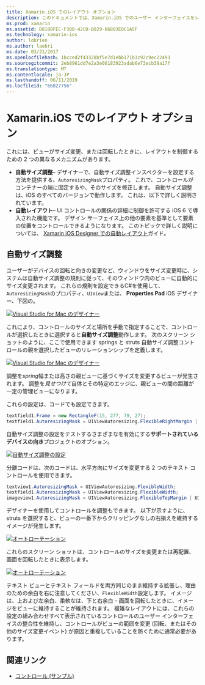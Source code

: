 ```yaml
---
title: Xamarin.iOS でのレイアウト オプション
description: このドキュメントでは、Xamarin.iOS でのユーザー インターフェイスをレイアウトするさまざまな方法について説明します。 自動サイズ調整と自動レイアウトがについて説明します。
ms.prod: xamarin
ms.assetid: D8180FEC-F300-42C0-B029-66803E0C1A5F
ms.technology: xamarin-ios
author: lobrien
ms.author: laobri
ms.date: 03/21/2017
ms.openlocfilehash: 1bcced2f43328bf5e7d1ebb171b3c92c9ec22493
ms.sourcegitcommit: 2eb8961dd7e2a3e06183923adab6e73ecb38a17f
ms.translationtype: MT
ms.contentlocale: ja-JP
ms.lasthandoff: 06/11/2019
ms.locfileid: "66827756"
---
```

# <a name="layout-options-in-xamarinios"></a>Xamarin.iOS でのレイアウト オプション

これには、ビューがサイズ変更、または回転したときに、レイアウトを制御するための 2 つの異なるメカニズムがあります。

-  **自動サイズ調整**– デザイナーで、自動サイズ調整インスペクターを設定する方法を提供する、`AutoresizingMask`プロパティ。 これで、コントロールがコンテナーの端に固定するや、そのサイズを修正します。 自動サイズ調整は、iOS のすべてのバージョンで動作します。 これは、以下で詳しく説明されています。
-  **自動レイアウト**– UI コントロールの関係の詳細に制御を許可する iOS 6 で導入された機能です。 デザイン サーフェイス上の他の要素を基準として要素の位置をコントロールできるようになります。 このトピックで詳しく説明については、 [Xamarin iOS Designer での自動レイアウト](~/ios/user-interface/designer/designer-auto-layout.md)ガイド。

## <a name="autosizing"></a>自動サイズ調整

ユーザーがデバイスの回転と向きの変更など、ウィンドウをサイズ変更時に、システムは自動サイズ調整の規則に従って、そのウィンドウ内のビューに自動的にサイズ変更されます。 これらの規則を設定できるC#を使用して、`AutoresizingMask`のプロパティ、`UIView`または、 **Properties Pad** iOS デザイナー、下図の。

 [![](layout-options-images/image41.png "Visual Studio for Mac のデザイナー")](layout-options-images/image41.png#lightbox)

これにより、コントロールのサイズと場所を手動で指定することで、コントロールが選択したときに選択すると**自動サイズ調整**動作します。 次のスクリーン ショットのように、ここで使用できます springs と struts 自動サイズ調整コントロールの親を選択したビューのリレーションシップを定義します。

 [![](layout-options-images/image42.png "Visual Studio for Mac のデザイナー")](layout-options-images/image42.png#lightbox)

調整を*spring*幅または高さの親ビューに基づくサイズを変更するビューが発生されます。 調整を*見せつけて*自体とその特定のエッジに、親ビューの間の距離が一定の管理ビューになります。

これらの設定は、コードでも設定できます。

```csharp
textfield1.Frame = new RectangleF(15, 277, 79, 27);
textfield1.AutoresizingMask = UIViewAutoresizing.FlexibleRightMargin | UIViewAutoresizing.FlexibleBottomMargin;
```


自動サイズ調整の設定をテストするさまざまなを有効にする**サポートされているデバイスの向き**プロジェクトのオプション。

 [![](layout-options-images/image43a.png "自動サイズ調整の設定")](layout-options-images/image43a.png#lightbox)

分離コードは、次のコードは、水平方向にサイズを変更する 2 つのテキスト コントロールを使用できます。

```csharp
textview1.AutoresizingMask = UIViewAutoresizing.FlexibleWidth;
textfield1.AutoresizingMask = UIViewAutoresizing.FlexibleWidth;
imageview1.AutoresizingMask = UIViewAutoresizing.FlexibleTopMargin | UIViewAutoresizing.FlexibleLeftMargin;
```


デザイナーを使用してコントロールを調整もできます。 以下が示すように、struts を選択すると、ビューの一番下からクリッピングなしの右揃えを維持するイメージが発生します。

 [![](layout-options-images/autoresize.png "オートローテーション")](layout-options-images/autoresize.png#lightbox)

これらのスクリーン ショットは、コントロールのサイズを変更または再配置、画面を回転したときに表示します。

 [![](layout-options-images/image44a.png "オートローテーション")](layout-options-images/image44a.png#lightbox)

テキスト ビューとテキスト フィールドを両方同じのまま維持する拡張し、理由のための余白を右に注意してください、`FlexibleWidth`設定します。 イメージは、上および左余白、柔軟なは、下と右余白 – 画面を回転したときに、イメージをビューに維持することが維持されます。 複雑なレイアウトには、これらの設定の組み合わせすべて表示されているコントロールのユーザー インターフェイスの整合性を維持し、コントロールがビューの範囲を変更 (回転、またはその他のサイズ変更イベント) が原因と重複していることを防ぐために通常必要があります。





## <a name="related-links"></a>関連リンク

- [コントロール (サンプル)](https://developer.xamarin.com/samples/monotouch/Controls/)
